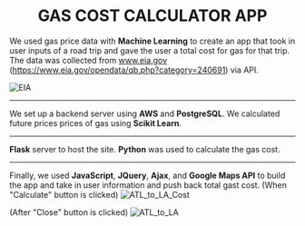 <h1 align="center"> GAS COST CALCULATOR APP </h1>

We used gas price data with **Machine Learning** to create an app that took in user inputs of a road trip and gave the user a total cost for gas for that trip. The data was collected from www.eia.gov (https://www.eia.gov/opendata/qb.php?category=240691) via API.

![EIA](https://user-images.githubusercontent.com/77458990/131356768-8d3a0fdd-c6c3-44a8-9cf5-9df4f6ed46f0.PNG)
- - - 

We set up a backend server using **AWS** and **PostgreSQL**. We calculated future prices prices of gas using **Scikit Learn**. 

- - - 

**Flask** server to host the site. **Python** was used to calculate the gas cost.
- - - 

Finally, we used **JavaScript**, **JQuery**, **Ajax**, and **Google Maps API** to build the app and take in user information and push back total gast cost.
(When "Calculate" button is clicked)
![ATL_to_LA_Cost](https://user-images.githubusercontent.com/77458990/131356603-3c70d6f5-f90f-47cf-bd1b-89db94f6bc1f.PNG)

(After "Close" button is clicked)
![ATL_to_LA](https://user-images.githubusercontent.com/77458990/131356870-e0a9a4e2-200f-453c-b38f-d9477c6e9ebf.PNG)


